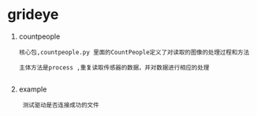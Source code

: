 # grideye
1. countpeople 
    ```
    核心包,countpeople.py 里面的CountPeople定义了对读取的图像的处理过程和方法
    ```
       主体方法是process ,重复读取传感器的数据，并对数据进行相应的处理
        
    ```
2. example

    ```
     测试驱动是否连接成功的文件
    ```
